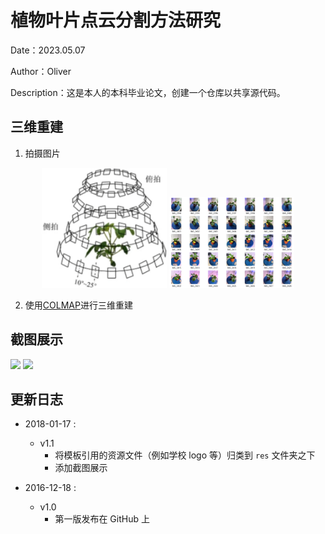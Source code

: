 # 植物叶片点云分割方法研究

Date：2023.05.07

Author：Oliver

Description：这是本人的本科毕业论文，创建一个仓库以共享源代码。

## 三维重建
1. 拍摄图片
<center class="half">
<img src="Asset\Angle.png" width=200/>
<img src="Asset\Picture.png" width=200/>
</center>



2. 使用[COLMAP](https://colmap.github.io/)进行三维重建

## 截图展示
![](https://github.com/K-JW/CCNU_BeamerTemplate/blob/master/figures/page_01.jpg)
![](https://github.com/K-JW/CCNU_BeamerTemplate/blob/master/figures/page_03.jpg)

## 更新日志
* 2018-01-17 :
  * v1.1 
    * 将模板引用的资源文件（例如学校 logo 等）归类到 ```res``` 文件夹之下
    * 添加截图展示

* 2016-12-18 :
  * v1.0 
    * 第一版发布在 GitHub 上

